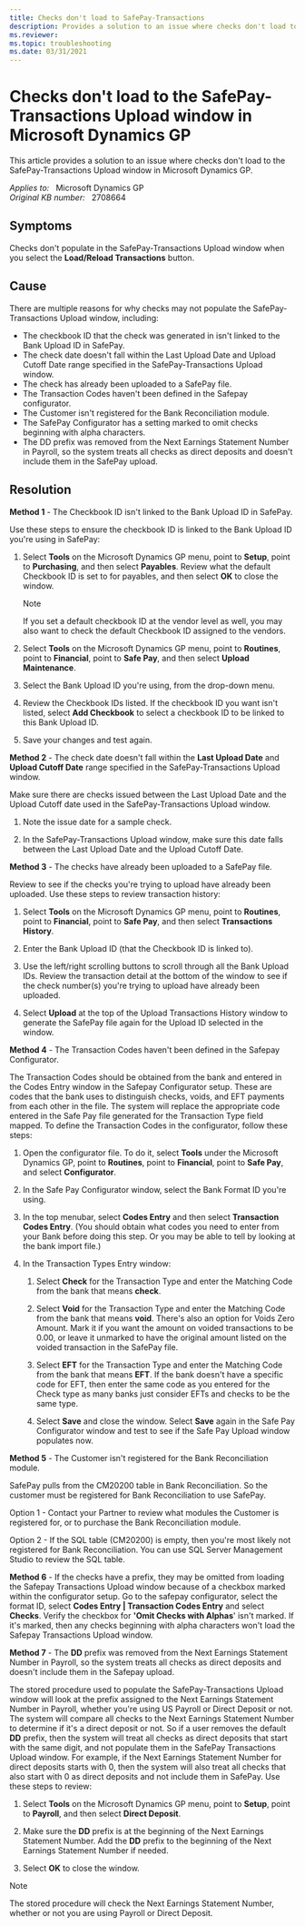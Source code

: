 ```yaml
---
title: Checks don't load to SafePay-Transactions
description: Provides a solution to an issue where checks don't load to the SafePay-Transactions Upload window in Microsoft Dynamics GP.
ms.reviewer:
ms.topic: troubleshooting
ms.date: 03/31/2021
---
```

# Checks don't load to the SafePay-Transactions Upload window in Microsoft Dynamics GP

This article provides a solution to an issue where checks don't load to the SafePay-Transactions Upload window in Microsoft Dynamics GP.

_Applies to:_ &nbsp; Microsoft Dynamics GP  
_Original KB number:_ &nbsp; 2708664

## Symptoms

Checks don't populate in the SafePay-Transactions Upload window when you select the **Load/Reload Transactions** button.

## Cause

There are multiple reasons for why checks may not populate the SafePay-Transactions Upload window, including:

- The checkbook ID that the check was generated in isn't linked to the Bank Upload ID in SafePay.
- The check date doesn't fall within the Last Upload Date and Upload Cutoff Date range specified in the SafePay-Transactions Upload window.
- The check has already been uploaded to a SafePay file.
- The Transaction Codes haven't been defined in the Safepay configurator.
- The Customer isn't registered for the Bank Reconciliation module.
- The SafePay Configurator has a setting marked to omit checks beginning with alpha characters.
- The DD prefix was removed from the Next Earnings Statement Number in Payroll, so the system treats all checks as direct deposits and doesn't include them in the SafePay upload.

## Resolution

**Method 1** - The Checkbook ID isn't linked to the Bank Upload ID in SafePay.

Use these steps to ensure the checkbook ID is linked to the Bank Upload ID you're using in SafePay:

1. Select **Tools** on the Microsoft Dynamics GP menu, point to **Setup**, point to **Purchasing**,  and then select **Payables**. Review what the default Checkbook ID is set to for payables, and then select **OK** to close the window.

    > [!NOTE]
    > If you set a default checkbook ID at the vendor level as well, you may also want to check the default Checkbook ID assigned to the vendors.

2. Select **Tools** on the Microsoft Dynamics GP menu, point to **Routines**, point to **Financial**, point to **Safe Pay**, and then select **Upload Maintenance**.

3. Select the Bank Upload ID you're using, from the drop-down menu.

4. Review the Checkbook IDs listed. If the checkbook ID you want isn't listed, select **Add Checkbook** to select a checkbook ID to be linked to this Bank Upload ID.

5. Save your changes and test again.

**Method 2** - The check date doesn't fall within the **Last Upload Date** and **Upload Cutoff Date** range specified in the SafePay-Transactions Upload window.

Make sure there are checks issued between the Last Upload Date and the Upload Cutoff date used in the SafePay-Transactions Upload window.

1. Note the issue date for a sample check.

2. In the SafePay-Transactions Upload window, make sure this date falls between the Last Upload Date and the Upload Cutoff Date.

**Method 3** - The checks have already been uploaded to a SafePay file.

Review to see if the checks you're trying to upload have already been uploaded. Use these steps to review transaction history:

1. Select **Tools** on the Microsoft Dynamics GP menu, point to **Routines**, point to **Financial**, point to **Safe Pay**, and then select **Transactions History**.

2. Enter the Bank Upload ID (that the Checkbook ID is linked to).

3. Use the left/right scrolling buttons to scroll through all the Bank Upload IDs. Review the transaction detail at the bottom of the window to see if the check number(s) you're trying to upload have already been uploaded.

4. Select **Upload** at the top of the Upload Transactions History window to generate the SafePay file again for the Upload ID selected in the window.

**Method 4**  - The Transaction Codes haven't been defined in the Safepay Configurator.

The Transaction Codes should be obtained from the bank and entered in the Codes Entry window in the Safepay Configurator setup. These are codes that the bank uses to distinguish checks, voids, and EFT payments from each other in the file. The system will replace the appropriate code entered in the Safe Pay file generated for the Transaction Type field mapped. To define the Transaction Codes in the configurator, follow these steps:

1. Open the configurator file. To do it, select **Tools** under the Microsoft Dynamics GP, point to **Routines**, point to **Financial**, point to **Safe Pay**, and select **Configurator**.

2. In the Safe Pay Configurator window, select the Bank Format ID you're using.

3. In the top menubar, select **Codes Entry** and then select **Transaction Codes Entry**. (You should obtain what codes you need to enter from your Bank before doing this step. Or you may be able to tell by looking at the bank import file.)

4. In the Transaction Types Entry window:

    1. Select **Check** for the Transaction Type and enter the Matching Code from the bank that means **check**.

    1. Select **Void** for the Transaction Type and enter the Matching Code from the bank that means **void**. There's also an option for Voids Zero Amount.  Mark it if you want the amount on voided transactions to be 0.00, or leave it unmarked to have the original amount listed on the voided transaction in the SafePay file.

    1. Select **EFT** for the Transaction Type and enter the Matching Code from the bank that means **EFT**. If the bank doesn't have a specific code for EFT, then enter the same code as you entered for the Check type as many banks just consider EFTs and checks to be the same type.

    1. Select **Save** and close the window. Select **Save** again in the Safe Pay Configurator window and test to see if the Safe Pay Upload window populates now.

**Method 5** - The Customer isn't registered for the Bank Reconciliation module.

SafePay pulls from the CM20200 table in Bank Reconciliation.  So the customer must be registered for Bank Reconciliation to use SafePay.

Option 1 - Contact your Partner to review what modules the Customer is registered for, or to purchase the Bank Reconciliation module.

Option 2 - If the SQL table (CM20200) is empty, then you're most likely not registered for Bank Reconciliation. You can use SQL Server Management Studio to review the SQL table.

**Method 6** - If the checks have a prefix, they may be omitted from loading the Safepay Transactions Upload window because of a checkbox marked within the configurator setup. Go to the safepay configurator, select the format ID, select **Codes Entry | Transaction Codes Entry** and select **Checks**. Verify the checkbox for **'Omit Checks with Alphas**' isn't marked. If it's marked, then any checks beginning with alpha characters won't load the Safepay Transactions Upload window.

**Method 7** - The **DD** prefix was removed from the Next Earnings Statement Number in Payroll, so the system treats all checks as direct deposits and doesn't include them in the Safepay upload.

The stored procedure used to populate the SafePay-Transactions Upload window will look at the prefix assigned to the Next Earnings Statement Number in Payroll, whether you're using US Payroll or Direct Deposit  or not. The system will compare all checks to the Next Earnings Statement Number to determine if it's a direct deposit or not. So if a user removes the default **DD** prefix, then the system will treat all checks as direct deposits that start with the same digit, and not populate them in the SafePay Transactions Upload window. For example, if the Next Earnings Statement Number for direct deposits starts with 0, then the system will also treat all checks that also start with 0 as direct deposits and not include them in SafePay. Use these steps to review:

1. Select **Tools** on the Microsoft Dynamics GP menu, point to **Setup**, point to **Payroll**, and then select **Direct Deposit**.

2. Make sure the **DD** prefix is at the beginning of the Next Earnings Statement Number. Add the **DD** prefix to the beginning of the Next Earnings Statement Number if needed.

3. Select **OK** to close the window.

> [!NOTE]
> The stored procedure will check the Next Earnings Statement Number, whether or not you are using Payroll or Direct Deposit.
